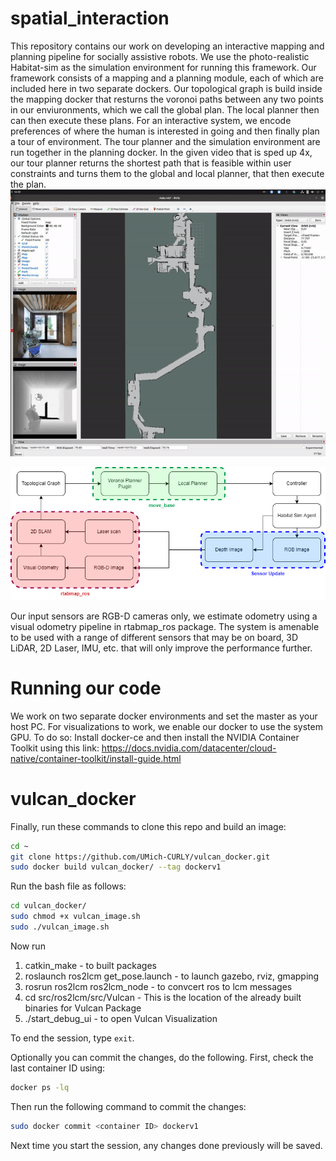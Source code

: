 # spatial_interaction
This repository contains our work on developing an interactive mapping and planning pipeline for socially assistive robots. We use the photo-realistic Habitat-sim as the simulation environment for running this framework. Our framework consists of a mapping and a planning module, each of which are included here in two separate dockers. Our topological graph is build inside the mapping docker that resturns the voronoi paths between any two points in our enviuronments, which we call the global plan. The local planner then can then execute these plans. For an interactive system, we encode preferences of where the human is interested in going and then finally plan a tour of environment. The tour planner and the simulation environment are run together in the planning docker. In the given video that is sped up 4x, our tour planner returns the shortest path that is feasible within user constraints and turns them to the global and local planner, that then execute the plan. 
![alt text](./small_tour.gif)
<br />
<center><img src="./Diagram_width.png" width="850"></center>

Our input sensors are RGB-D cameras only, we estimate odometry using a visual odometry pipeline in rtabmap_ros package. The system is amenable to be used with a range of different sensors that may be on board, 3D LiDAR, 2D Laser, IMU, etc. that will only improve the performance further. 

# Running our code 
We work on two separate docker environments and set the master as your host PC. For visualizations to work, we enable our docker to use the system GPU. To do so: Install docker-ce and then install the NVIDIA Container Toolkit using this link:
https://docs.nvidia.com/datacenter/cloud-native/container-toolkit/install-guide.html

# vulcan_docker


Finally, run these commands to clone this repo and build an image:

```bash
cd ~
git clone https://github.com/UMich-CURLY/vulcan_docker.git
sudo docker build vulcan_docker/ --tag dockerv1
```

Run the bash file as follows:

```bash
cd vulcan_docker/
sudo chmod +x vulcan_image.sh
sudo ./vulcan_image.sh
```
  
Now run 
  1. catkin_make - to built packages
  2. roslaunch ros2lcm get_pose.launch - to launch gazebo, rviz, gmapping
  3. rosrun ros2lcm ros2lcm_node - to convcert ros to lcm messages 
  4. cd src/ros2lcm/src/Vulcan - This is the location of the already built binaries for Vulcan Package
  5. ./start_debug_ui - to open Vulcan Visualization
  
  To end the session, type ```exit```. 
  
  Optionally you can commit the changes, do the following. First, check the last container ID using:
  
  ```bash
  docker ps -lq
  ```
  
  Then run the following command to commit the changes:
  
  ```bash
  sudo docker commit <container ID> dockerv1
  ```
  Next time you start the session, any changes done previously will be saved.
